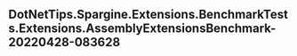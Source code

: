 ## DotNetTips.Spargine.Extensions.BenchmarkTests.Extensions.AssemblyExtensionsBenchmark-20220428-083628

